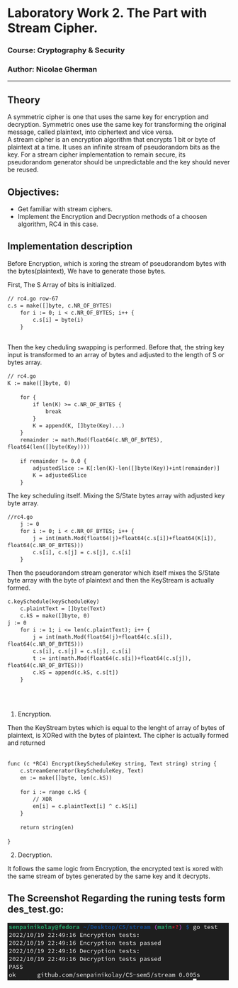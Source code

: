 # Laboratory Work 2. The Part with Stream Cipher. 

### Course: Cryptography & Security
### Author: Nicolae Gherman

----

## Theory 
A symmetric cipher is one that uses the same key for encryption and decryption. 
Symmetric ones use the same key  for transforming the original message, called plaintext, into ciphertext and vice versa.  <br> 
A stream cipher is an encryption algorithm that encrypts 1 bit or byte of plaintext at a time. It uses an infinite stream of pseudorandom bits as the key. For a stream cipher implementation to remain secure, its pseudorandom generator should be unpredictable and the key should never be reused.


## Objectives:

* Get familiar with stream ciphers. 
* Implement the Encryption and Decryption methods of a choosen algorithm,  RC4 in this case.

## Implementation description 

Before Encryption, which is xoring the stream of pseudorandom bytes with the bytes(plaintext), 
We have to generate those bytes.  <br> 

First,  The S Array of bits is initialized.  

``` 
// rc4.go row-67 
c.s = make([]byte, c.NR_OF_BYTES)
	for i := 0; i < c.NR_OF_BYTES; i++ {
		c.s[i] = byte(i)
	}
 
``` 
Then the  key cheduling swapping is performed. Before that, the string key input is transformed to an array of bytes and adjusted to the length of S or bytes array.  
```  
// rc4.go
K := make([]byte, 0)

	for {
		if len(K) >= c.NR_OF_BYTES {
			break
		}
		K = append(K, []byte(Key)...)
	}
	remainder := math.Mod(float64(c.NR_OF_BYTES), float64(len([]byte(Key))))

	if remainder != 0.0 {
		adjustedSlice := K[:len(K)-len([]byte(Key))+int(remainder)]
		K = adjustedSlice
	}

``` 

The key scheduling itself. Mixing the S/State bytes array with adjusted key byte array.

``` 
//rc4.go
	j := 0
	for i := 0; i < c.NR_OF_BYTES; i++ {
		j = int(math.Mod(float64(j)+float64(c.s[i])+float64(K[i]), float64(c.NR_OF_BYTES)))
		c.s[i], c.s[j] = c.s[j], c.s[i]
	}
``` 
Then the pseudorandom stream generator which itself mixes the S/State byte array with the byte of  plaintext and then the KeyStream is actually formed.

```  
c.keySchedule(keyScheduleKey)
	c.plaintText = []byte(Text)
	c.kS = make([]byte, 0)
j := 0
	for i := 1; i <= len(c.plaintText); i++ {
		j = int(math.Mod(float64(j)+float64(c.s[i]), float64(c.NR_OF_BYTES)))
		c.s[i], c.s[j] = c.s[j], c.s[i]
		t := int(math.Mod(float64(c.s[i])+float64(c.s[j]), float64(c.NR_OF_BYTES)))
		c.kS = append(c.kS, c.s[t])
	}
``` 
<br> <br>  
1. Encryption. 

Then the KeyStream bytes which is equal to the lenght of array of bytes of plaintext, is XORed with the bytes of plaintext. The cipher is actually formed and returned

``` 

func (c *RC4) Encrypt(keyScheduleKey string, Text string) string {
	c.streamGenerator(keyScheduleKey, Text)
	en := make([]byte, len(c.kS))

	for i := range c.kS {
		// XOR
		en[i] = c.plaintText[i] ^ c.kS[i]
	}

	return string(en)

} 

``` 

2. Decryption.

It follows the same logic from Encryption, the encrypted text is xored with the same stream of bytes generated by the same key and it decrypts. 



## The Screenshot Regarding the runing tests form des_test.go:  
![Screenshot](output.png)




